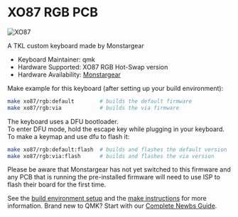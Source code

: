# XO87 RGB PCB

![XO87](https://cdn.imweb.me/thumbnail/20201120/c90a5bdb75264.png) 

A TKL custom keyboard made by Monstargear 

* Keyboard Maintainer: qmk
* Hardware Supported: XO87 RGB Hot-Swap version
* Hardware Availability: [Monstargear](https://monstargears.com)

Make example for this keyboard (after setting up your build environment):

```sh
make xo87/rgb:default        # builds the default firmware
make xo87/rgb:via            # builds the via firmware
```
The keyboard uses a DFU bootloader.<br>
To enter DFU mode, hold the escape key while plugging in your keyboard.<br>
To make a keymap and use dfu to flash it:

```sh
make xo87/rgb:default:flash  # builds and flashes the default version
make xo87/rgb:via:flash      # builds and flashes the via version
```

Please be aware that Monstargear has not yet switched to this firmware and any PCB that is running the pre-installed firmware will need to use ISP to flash their board for the first time.

See the [build environment setup](https://docs.qmk.fm/#/getting_started_build_tools) and the [make instructions](https://docs.qmk.fm/#/getting_started_make_guide) for more information. Brand new to QMK? Start with our [Complete Newbs Guide](https://docs.qmk.fm/#/newbs).
